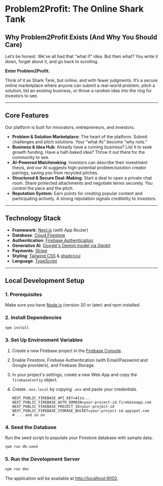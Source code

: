 # Problem2Profit: The Online Shark Tank

## Why Problem2Profit Exists (And Why You Should Care)

Let’s be honest. We've all had that "what if" idea. But then what? You write it down, forget about it, and go back to scrolling.

**Enter Problem2Profit.**

Think of it as Shark Tank, but online, and with fewer judgments. It’s a secure online marketplace where anyone can submit a real-world problem, pitch a solution, list an existing business, or throw a random idea into the ring for investors to see.

---

## Core Features

Our platform is built for innovators, entrepreneurs, and investors.

-   **Problem & Solution Marketplace**: The heart of the platform. Submit challenges and pitch solutions. Your "what ifs" become "why nots."
-   **Business & Idea Hub**: Already have a running business? List it to seek growth funding. Have a half-baked idea? Throw it out there for the community to see.
-   **AI-Powered Matchmaking**: Investors can describe their investment thesis, and our AI suggests high-potential problem/solution creator pairings, saving you from recycled pitches.
-   **Structured & Secure Deal-Making**: Start a deal to open a private chat room. Share protected attachments and negotiate terms securely. You control the pace and the pitch.
-   **Reputation System**: Earn points for creating popular content and participating actively. A strong reputation signals credibility to investors.

---

## Technology Stack

-   **Framework**: [Next.js](https://nextjs.org/) (with App Router)
-   **Database**: [Cloud Firestore](https://firebase.google.com/docs/firestore)
-   **Authentication**: [Firebase Authentication](https://firebase.google.com/docs/auth)
-   **Generative AI**: [Google's Gemini model via Genkit](https://firebase.google.com/docs/genkit)
-   **Payments**: [Stripe](https://stripe.com/)
-   **Styling**: [Tailwind CSS](https://tailwindcss.com/) & [shadcn/ui](https://ui.shadcn.com/)
-   **Language**: [TypeScript](https://www.typescriptlang.org/)

---

## Local Development Setup

### 1. Prerequisites

Make sure you have [Node.js](https://nodejs.org/) (version 20 or later) and npm installed.

### 2. Install Dependencies

```bash
npm install
```

### 3. Set Up Environment Variables

1.  Create a new Firebase project in the [Firebase Console](https://console.firebase.google.com/).
2.  Enable Firestore, Firebase Authentication (with Email/Password and Google providers), and Firebase Storage.
3.  In your project's settings, create a new Web App and copy the `firebaseConfig` object.
4.  Create `.env.local` by copying `.env` and paste your credentials.

    ```
    NEXT_PUBLIC_FIREBASE_API_KEY=AIza...
    NEXT_PUBLIC_FIREBASE_AUTH_DOMAIN=your-project-id.firebaseapp.com
    NEXT_PUBLIC_FIREBASE_PROJECT_ID=your-project-id
    NEXT_PUBLIC_FIREBASE_STORAGE_BUCKET=your-project-id.appspot.com
    # ... and so on
    ```

### 4. Seed the Database

Run the seed script to populate your Firestore database with sample data.

```bash
npm run db:seed
```

### 5. Run the Development Server

```bash
npm run dev
```

The application will be available at [http://localhost:9002](http://localhost:9002).
